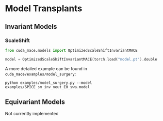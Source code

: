 
# Model Transplants

## Invariant Models

### ScaleShift
```python
from cuda_mace.models import OptimizedScaleShiftInvariantMACE

model = OptimizedScaleShiftInvariantMACE(torch.load("model.pt").double())
```

A more detailed example can be found in `cuda_mace/examples/model_surgery`:

```
python examples/model_surgery.py --model examples/SPICE_sm_inv_neut_E0_swa.model
```

## Equivariant Models

Not currently implemented